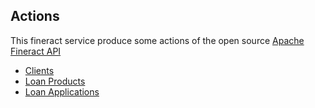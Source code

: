 

## Actions
 This fineract  service produce some actions of the open source [Apache Fineract API](https://demo.openmf.org/api-docs/apiLive.htm#top) <br/>
 
 - [Clients](clients.md)
 - [Loan Products](loan-products.md)
 - [Loan Applications](loan-applications.md)

